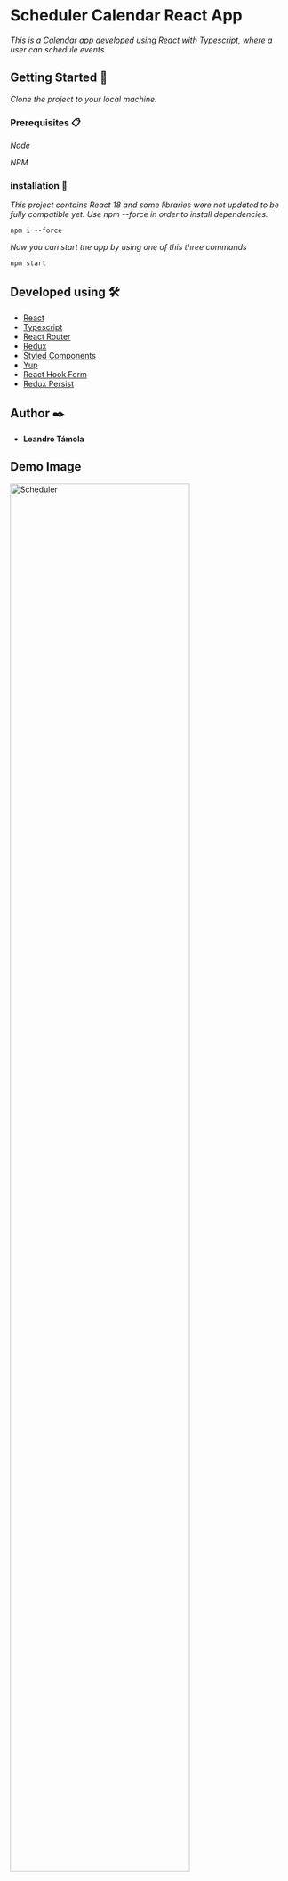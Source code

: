 # Scheduler Calendar React App

_This is a Calendar app developed using React with Typescript, where a user can schedule events_

## Getting Started 🚀

_Clone the project to your local machine._

### Prerequisites 📋

_Node_

_NPM_

### installation 🔧

_This project contains React 18 and some libraries were not updated to be fully compatible yet. Use npm --force in order to install dependencies._

```
npm i --force
```

_Now you can start the app by using one of this three commands_

```
npm start
```

## Developed using 🛠️

- [React](https://reactjs.org)
- [Typescript](https://www.typescriptlang.org)
- [React Router](https://reactrouter.com)
- [Redux](https://redux.js.org)
- [Styled Components](https://styled-components.com)
- [Yup](https://github.com/jquense/yup)
- [React Hook Form](https://react-hook-form.com)
- [Redux Persist](https://github.com/rt2zz/redux-persist)

## Author ✒️

- **Leandro Támola**

## Demo Image

<img src="" alt="Scheduler" width="80%"/>
